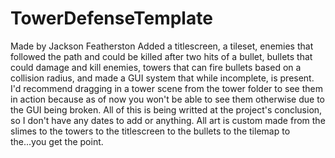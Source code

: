 # TowerDefenseTemplate
 Made by Jackson Featherston
Added a titlescreen, a tileset, enemies that followed the path and could be killed after two hits of a bullet, bullets that could damage and kill enemies, towers that can fire bullets based on a collision radius, and made a GUI system that while incomplete, is present. I'd recommend dragging in a tower scene from the tower folder to see them in action because as of now you won't be able to see them otherwise due to the GUI being broken. All of this is being writted at the project's conclusion, so I don't have any dates to add or anything. All art is custom made from the slimes to the towers to the titlescreen to the bullets to the tilemap to the...you get the point. 
